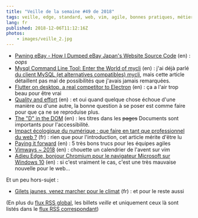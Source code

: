```yaml
---
title: "Veille de la semaine #49 de 2018"
tags: veille, edge, standard, web, vim, agile, bonnes pratiques, métier, environnement, accessibilité, html, desktop, flutter, mobile, mysql, shell, git, sécurité
lang: fr
published: 2018-12-06T11:12:16Z
photos:
    - images/veille_2.jpg
---
```

* [Pwning eBay - How I Dumped eBay Japan's Website Source Code](https://slashcrypto.org/2018/11/28/eBay-source-code-leak/) (en)&nbsp;: _oops_
* [Mysql Command Line Tool: Enter the World of mycli](https://web-techno.net/mysql-command-line-tool-mycli/) (en)&nbsp;: j'ai déjà parlé [du client MySQL (et alternatives compatibles) mycli](/post/mycli-client-mysql-en-ligne-de-commande/), mais cette article détaillent pas mal de possibilités que j'avais jamais remarquées.
* [Flutter on desktop, a real competitor to Electron](https://medium.com/flutter-community/flutter-on-desktop-a-real-competitor-to-electron-4f049ea6b061) (en)&nbsp;: ça a l'air trop beau pour être vrai
* [Quality and effort](https://seths.blog/2018/11/quality-and-effort/?mc_cid=d706d106ce&mc_eid=cc964d9825) (en)&nbsp;: et oui quand quelque chose échoue d'une manière ou d'une autre, la bonne question à se poser est comme faire pour que ça ne se reproduise plus.
* [The "D" in the DOM](https://www.24a11y.com/2018/the-d-in-the-dom/) (en)&nbsp;: les titres dans les ~~pages~~ Documents sont importants pour l'accessibilité.
* [Impact écologique du numérique : que faire en tant que professionnel du web ?](https://www.24joursdeweb.fr/2018/impact-ecologique-du-numerique/#commentaires) (fr)&nbsp;: rien que pour l'introduction, cet article mérite d'être lu
* [Paying it forward](https://24daysindecember.net/2018/12/05/paying-it-forward/) (en)&nbsp;: 5 très bons trucs pour les équipes agiles
* [Vimways ~ 2018](https://vimways.org/2018/) (en)&nbsp;: chouette un calendrier de l'avent sur vim
* [Adieu Edge, bonjour Chromium pour le navigateur Microsoft sur Windows 10](https://www.zdnet.fr/actualites/adieu-edge-bonjour-chromium-pour-le-navigateur-microsoft-sur-windows-10-39877525.htm#Echobox=1544072558) (en)&nbsp;: si c'est vraiment le cas, c'est une très mauvaise nouvelle pour le web…

Et un peu hors-sujet&nbsp;:

* [Gilets jaunes, venez marcher pour le climat](https://www.liberation.fr/debats/2018/12/03/gilets-jaunes-venez-marcher-pour-le-climat_1695741) (fr)&nbsp;: et pour le reste aussi

(En plus du [flux RSS global](/rss.xml), les billets *veille*
et uniquement ceux là sont listés dans le [flux RSS correspondant](/rss/veille.xml))
